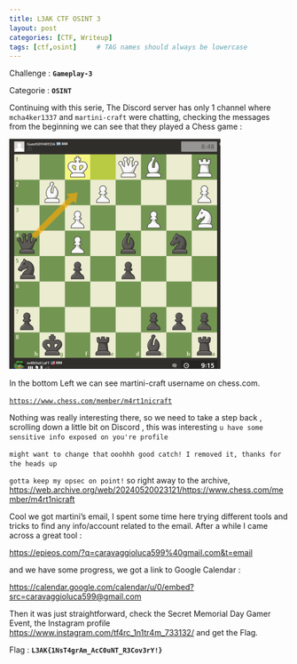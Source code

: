 ```yaml
---
title: L3AK CTF OSINT 3
layout: post
categories: [CTF, Writeup]
tags: [ctf,osint]     # TAG names should always be lowercase
---
```


Challenge : **`Gameplay-3`**

Categorie : **`OSINT`**

Continuing with this serie, The Discord server has only 1 channel where `mcha4ker1337` and `martini-craft` were chatting, checking the messages from the beginning we can see that they played a Chess game :

![Screenshot_620.webp](/images/Screenshot_620.webp)

In the bottom Left we can see martini-craft username on chess.com.

[`https://www.chess.com/member/m4rt1nicraft`](https://www.chess.com/member/m4rt1nicraft) 

Nothing was really interesting there, so we need to take a step back , scrolling down a little bit on Discord , this was interesting `u have some sensitive info exposed on you're profile`

`might want to change that` `ooohhh good catch! I removed it, thanks for the heads up`

`gotta keep my opsec on point!` so right away to the archive, https://web.archive.org/web/20240520023121/https://www.chess.com/member/m4rt1nicraft

Cool we got martini’s email, I spent some time here trying different tools and tricks to find any info/account related to the email. After a while I came across a great tool :

https://epieos.com/?q=caravaggioluca599%40gmail.com&t=email 

and we have some progress, we got a link to Google Calendar :

https://calendar.google.com/calendar/u/0/embed?src=caravaggioluca599@gmail.com

Then it was just straightforward, check the Secret Memorial Day Gamer Event, the Instagram profile https://www.instagram.com/tf4rc_1n1tr4m_733132/ and get the Flag.

Flag : **`L3AK{1NsT4grAm_AcC0uNT_R3Cov3rY!}`**
